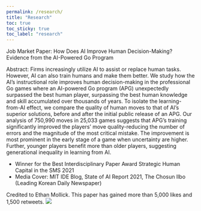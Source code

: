 ```yaml
---
permalink: /research/
title: "Research"
toc: true
toc_sticky: true
toc_label: "research"
---
```


Job Market Paper: How Does AI Improve Human Decision-Making? Evidence from the AI-Powered Go Program

Abstract: Firms increasingly utilize AI to assist or replace human tasks. However, AI can also train humans and make them better. We study how the AI’s instructional role improves human decision-making in the professional Go games where an AI-powered Go program (APG) unexpectedly surpassed the best human player, surpassing the best human knowledge and skill accumulated over thousands of years. To isolate the learning-from-AI effect, we compare the quality of human moves to that of AI’s superior solutions, before and after the initial public release of an APG. Our analysis of 750,990 moves in 25,033 games suggests that APG’s training significantly improved the players’ move quality\-reducing the number of errors and the magnitude of the most critical mistake. The improvement is most prominent in the early stage of a game when uncertainty are higher. Further, younger players benefit more than older players, suggesting generational inequality in learning from AI.

- Winner for the Best Interdisciplinary Paper Award Strategic Human Capital in the SMS 2021
- Media Cover: MIT IDE Blog, State of AI Report 2021, The Chosun Ilbo (Leading Korean Daily Newspaper)

Credited to Ethan Mollick. This paper has gained more than 5,000 likes and 1,500 retweets.
<img src="/assets/images/JMP_Twitter_by_Ethan.PNG.png">
